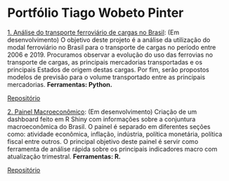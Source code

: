 # Portfólio Tiago Wobeto Pinter

 [1. Análise do transporte ferroviário de cargas no Brasil](https://github.com/twpinter/Projeto-Ferrovias/blob/master/Ferrovias-pandas.ipynb): (Em desenvolvimento) O objetivo deste projeto é a análise da utilização do modal ferroviário no Brasil para o transporte de cargas no período entre 2006 e 2019. Procuramos observar a evolução do uso das ferrovias no transporte de cargas, as principais mercadorias transportadas e os principais Estados de origem destas cargas. Por fim, serão propostos modelos de previsão para o volume transportado entre as principais mercadorias. **Ferramentas: Python.**
 
[Repositório](https://github.com/twpinter/Projeto-Ferrovias)

[2. Painel Macroeconômico](https://twpinter.shinyapps.io/Teste/): (Em desenvolvimento) Criação de um dashboard feito em R Shiny com informações sobre a conjuntura macroeconômica do Brasil. O painel é separado em diferentes seções como: atividade econômica, inflação, indústria, política monetária, política fiscal entre outros. O principal objetivo deste painel é servir como ferramenta de análise rápida sobre os principais indicadores macro com atualização trimestral.
**Ferramentas: R.**

[Repositório](https://github.com/twpinter/Projeto-Painel-Macroeconomia)
